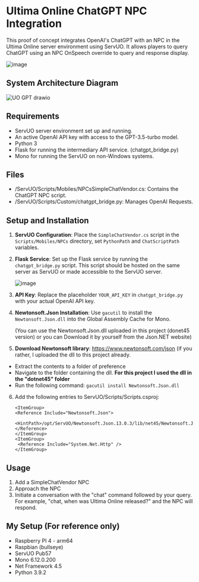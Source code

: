 # Ultima Online ChatGPT NPC Integration

This proof of concept integrates OpenAI's ChatGPT with an NPC in the Ultima Online server environment using ServUO. It allows players to query ChatGPT using an NPC OnSpeech override to query and response display.


![image](https://github.com/hilario-fn/ultima_online_npc_gpt/assets/58054675/f5d13682-a018-4a77-ae4b-dd15c02d86b3)

## System Architecture Diagram

![UO GPT drawio](https://github.com/hilario-fn/ultima_online_npc_gpt/assets/58054675/ed4bbb34-f673-4e12-b626-82918cb546cc)

## Requirements

- ServUO server environment set up and running.
- An active OpenAI API key with access to the GPT-3.5-turbo model.
- Python 3
- Flask for running the intermediary API service. (chatgpt_bridge.py)
- Mono for running the ServUO on non-Windows systems.

## Files

- /ServUO/Scripts/Mobiles/NPCsSimpleChatVendor.cs: Contains the ChatGPT NPC script. 
- /ServUO/Scripts/Custom/chatgpt_bridge.py: Manages OpenAI Requests. 

## Setup and Installation

1. **ServUO Configuration**: Place the `SimpleChatVendor.cs` script in the `Scripts/Mobiles/NPCs` directory, set `PythonPath` and `ChatScriptPath` variables.

2. **Flask Service**: Set up the Flask service by running the `chatgpt_bridge.py` script. This script should be hosted on the same server as ServUO or made accessible to the ServUO server. 

   ![image](https://github.com/hilario-fn/ultima_online_npc_gpt/assets/58054675/ba175277-6e68-45a5-b6c1-c078092814d8)

3. **API Key**: Replace the placeholder `YOUR_API_KEY` in `chatgpt_bridge.py` with your actual OpenAI API key.

4. **Newtonsoft.Json Installation**: Use `gacutil` to install the `Newtonsoft.Json.dll` into the Global Assembly Cache for Mono.

   (You can use the Newtonsoft.Json.dll uploaded in this project (donet45 version) or you can Download it by yourself from the Json.NET website)

5. **Download Newtonsoft library**: https://www.newtonsoft.com/json (if you rather, I uploaded the dll to this project already.
- Extract the contents to a folder of preference
- Navigate to the folder containing the dll. **For this project I used the dll in the "dotnet45" folder**
- Run the following command:
      ```
      gacutil install Newtonsoft.Json.dll
      ```
6. Add the following entries to ServUO/Scripts/Scripts.csproj:
   
   ```
   <ItemGroup>
   <Reference Include="Newtonsoft.Json">
    <HintPath>/opt/ServUO/Newtonsoft.Json.13.0.3/lib/net45/Newtonsoft.Json.dll</HintPath>
   </Reference>
   </ItemGroup>
   <ItemGroup>
    <Reference Include="System.Net.Http" />
   </ItemGroup>
   ``` 

   
## Usage

1. Add a SimpleChatVendor NPC
2. Approach the NPC
3. Initiate a conversation with the "chat" command followed by your query. For example, "chat, when was Ultima Online released?" and the NPC will respond.

## My Setup (For reference only)

- Raspberry PI 4 - arm64 
- Raspbian (bullseye)
- ServUO Pub57
- Mono  6.12.0.200
- Net Framework 4.5
- Python 3.9.2



